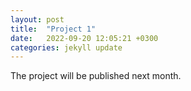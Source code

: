 ```yaml
---
layout: post
title:  "Project 1"
date:   2022-09-20 12:05:21 +0300
categories: jekyll update
---
```


The project will be published next month.

